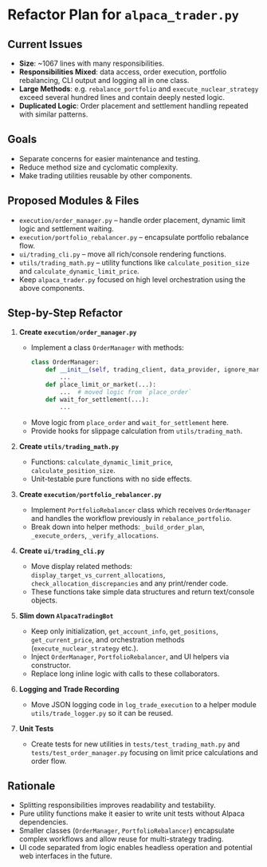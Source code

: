 # Refactor Plan for `alpaca_trader.py`

## Current Issues
- **Size**: ~1067 lines with many responsibilities.
- **Responsibilities Mixed**: data access, order execution, portfolio rebalancing, CLI output and logging all in one class.
- **Large Methods**: e.g. `rebalance_portfolio` and `execute_nuclear_strategy` exceed several hundred lines and contain deeply nested logic.
- **Duplicated Logic**: Order placement and settlement handling repeated with similar patterns.

## Goals
- Separate concerns for easier maintenance and testing.
- Reduce method size and cyclomatic complexity.
- Make trading utilities reusable by other components.

## Proposed Modules & Files
- `execution/order_manager.py` – handle order placement, dynamic limit logic and settlement waiting.
- `execution/portfolio_rebalancer.py` – encapsulate portfolio rebalance flow.
- `ui/trading_cli.py` – move all rich/console rendering functions.
- `utils/trading_math.py` – utility functions like `calculate_position_size` and `calculate_dynamic_limit_price`.
- Keep `alpaca_trader.py` focused on high level orchestration using the above components.

## Step-by-Step Refactor
1. **Create `execution/order_manager.py`**
   - Implement a class `OrderManager` with methods:
     ```python
     class OrderManager:
         def __init__(self, trading_client, data_provider, ignore_market_hours=False):
             ...
         def place_limit_or_market(...):
             ...  # moved logic from `place_order`
         def wait_for_settlement(...):
             ...
     ```
   - Move logic from `place_order` and `wait_for_settlement` here.
   - Provide hooks for slippage calculation from `utils/trading_math`.

2. **Create `utils/trading_math.py`**
   - Functions: `calculate_dynamic_limit_price`, `calculate_position_size`.
   - Unit-testable pure functions with no side effects.

3. **Create `execution/portfolio_rebalancer.py`**
   - Implement `PortfolioRebalancer` class which receives `OrderManager` and handles the workflow previously in `rebalance_portfolio`.
   - Break down into helper methods: `_build_order_plan`, `_execute_orders`, `_verify_allocations`.

4. **Create `ui/trading_cli.py`**
   - Move display related methods: `display_target_vs_current_allocations`, `check_allocation_discrepancies` and any print/render code.
   - These functions take simple data structures and return text/console objects.

5. **Slim down `AlpacaTradingBot`**
   - Keep only initialization, `get_account_info`, `get_positions`, `get_current_price`, and orchestration methods (`execute_nuclear_strategy` etc.).
   - Inject `OrderManager`, `PortfolioRebalancer`, and UI helpers via constructor.
   - Replace long inline logic with calls to these collaborators.

6. **Logging and Trade Recording**
   - Move JSON logging code in `log_trade_execution` to a helper module `utils/trade_logger.py` so it can be reused.

7. **Unit Tests**
   - Create tests for new utilities in `tests/test_trading_math.py` and `tests/test_order_manager.py` focusing on limit price calculations and order flow.

## Rationale
- Splitting responsibilities improves readability and testability.
- Pure utility functions make it easier to write unit tests without Alpaca dependencies.
- Smaller classes (`OrderManager`, `PortfolioRebalancer`) encapsulate complex workflows and allow reuse for multi-strategy trading.
- UI code separated from logic enables headless operation and potential web interfaces in the future.

